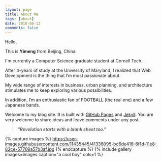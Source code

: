 ```yaml
---
layout: page
title: About Me
tags: [about]
date: 2018-06-12
comments: false
---
```


Hello,

This is <b>Yimeng</b> from Beijing, China.

I'm currently a Computer Science graduate student at Cornell Tech.

After 4-years of study at the University of Maryland, I realized that Web Development is the thing that I’m most passionate about.

My wide range of interests in business, urban planning, and architecture stimulates me to keep exploring various possibilities.

In addition, I’m an enthusiastic fan of FOOTBALL (the real one) and a few Japanese bands.

Welcome to my blog site. It is built with <a href="https://pages.github.com/">GitHub Pages</a> and <a href="https://www.jekyll.com/">Jekyll</a>. You are very welcome to share ideas and leave comments under any post.


> <b><i>"Revolution starts with a blank sheet too."</i></b>

{% capture images %}
    https://user-images.githubusercontent.com/11435445/41336095-bc6de416-6f1d-11e8-82ce-57709a57b3af.jpg
{% endcapture %}
{% include gallery images=images caption="a cool boy" cols=1 %}
